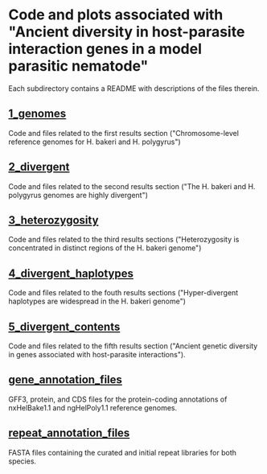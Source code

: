 # Code and plots associated with "Ancient diversity in host-parasite interaction genes in a model parasitic nematode"

Each subdirectory contains a README with descriptions of the files therein. 

## [1_genomes](https://github.com/lstevens17/heligmosomoides_MS/tree/main/1_genomes)
Code and files related to the first results section ("Chromosome-level reference genomes for H. bakeri and H. polygyrus")

## [2_divergent](https://github.com/lstevens17/heligmosomoides_MS/tree/main/2_divergence)
Code and files related to the second results section ("The H. bakeri and H. polygyrus genomes are highly divergent")

## [3_heterozygosity](https://github.com/lstevens17/heligmosomoides_MS/tree/main/3_heterozygosity)
Code and files related to the third results sections ("Heterozygosity is concentrated in distinct regions of the H. bakeri genome")

## [4_divergent_haplotypes](https://github.com/lstevens17/heligmosomoides_MS/tree/main/4_divergent_haplotypes)
Code and files related to the fouth results sections ("Hyper-divergent haplotypes are widespread in the H. bakeri genome")

## [5_divergent_contents](https://github.com/lstevens17/heligmosomoides_MS/tree/main/5_divergent_contents)
Code and files related to the fifth results section ("Ancient genetic diversity in genes associated with host-parasite interactions").

## [gene_annotation_files](https://github.com/lstevens17/heligmosomoides_MS/tree/main/gene_annotation_files)
GFF3, protein, and CDS files for the protein-coding annotations of nxHelBake1.1 and ngHelPoly1.1 reference genomes. 

## [repeat_annotation_files](https://github.com/lstevens17/heligmosomoides_MS/tree/main/repeat_annotation_files)
FASTA files containing the curated and initial repeat libraries for both species.
